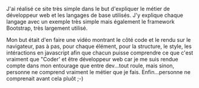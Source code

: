 J'ai réalisé ce site très simple dans le but d'expliquer le métier de développeur web et les langages de base utilisés.
J'y explique chaque langage avec un exemple très simple mais également le framework Bootstrap, très largement utilisé.

Mon but était d'en faire une vidéo montrant le côté code et le rendu sur le navigateur, pas à pas, pour chaque élément, pour la structure, le style, les intéractions en javascript afin que chacun puisse comprendre ce que c'est vraiment que "Coder' et être développeur web car je me suis rendue compte dans mon entourage que entre dev...tout roule, mais sinon, personne ne comprend vraiment le métier que je fais.
Enfin...personne ne comprenait avant cela pluôt ;-)
